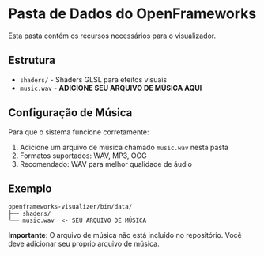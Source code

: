 # Pasta de Dados do OpenFrameworks

Esta pasta contém os recursos necessários para o visualizador.

## Estrutura
- `shaders/` - Shaders GLSL para efeitos visuais
- `music.wav` - **ADICIONE SEU ARQUIVO DE MÚSICA AQUI**

## Configuração de Música
Para que o sistema funcione corretamente:

1. Adicione um arquivo de música chamado `music.wav` nesta pasta
2. Formatos suportados: WAV, MP3, OGG
3. Recomendado: WAV para melhor qualidade de áudio

## Exemplo
```
openframeworks-visualizer/bin/data/
├── shaders/
└── music.wav  <- SEU ARQUIVO DE MÚSICA
```

**Importante**: O arquivo de música não está incluído no repositório. Você deve adicionar seu próprio arquivo de música.